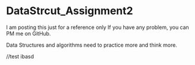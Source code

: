 # DataStrcut_Assignment2 
I am posting this just for a reference only
If you have any problem, you can PM me on GitHub.

Data Structures and algorithms need to practice more and think more.

//test ibasd


